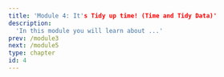 ```yaml
---
title: 'Module 4: It's Tidy up time! (Time and Tidy Data)'
description:
  'In this module you will learn about ...'
prev: /module3
next: /module5
type: chapter
id: 4
---
```

